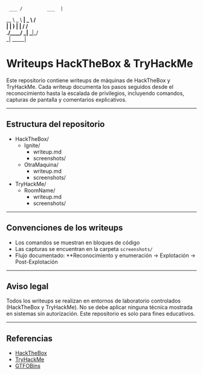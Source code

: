     ___ /         ___  |  
 __ \  _ \   __| _ \   /   
 |   |  ) | |    __/  /    
 .__/____/ _|  \___|_/     
_|                  _____| 

# Writeups HackTheBox & TryHackMe

Este repositorio contiene writeups de máquinas de HackTheBox y TryHackMe. Cada writeup documenta los pasos seguidos desde el reconocimiento hasta la escalada de privilegios, incluyendo comandos, capturas de pantalla y comentarios explicativos.

---

## Estructura del repositorio

- HackTheBox/
    - Ignite/
        - writeup.md
        - screenshots/
    - OtraMaquina/
        - writeup.md
        - screenshots/
- TryHackMe/
    - RoomName/
        - writeup.md
        - screenshots/

---

## Convenciones de los writeups

- Los comandos se muestran en bloques de código
- Las capturas se encuentran en la carpeta `screenshots/`
- Flujo documentado: **Reconocimiento y enumeración → Explotación → Post-Explotación 

---

## Aviso legal

Todos los writeups se realizan en entornos de laboratorio controlados (HackTheBox y TryHackMe). 
No se debe aplicar ninguna técnica mostrada en sistemas sin autorización. Este repositorio es solo para fines educativos.

---

## Referencias

- [HackTheBox](https://www.hackthebox.eu)
- [TryHackMe](https://tryhackme.com)
- [GTFOBins](https://gtfobins.github.io/)
